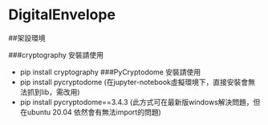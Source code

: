# DigitalEnvelope

##架設環境

###cryptography
安裝請使用
* pip install cryptography
###PyCryptodome
安裝請使用
* pip install pycryptodome
(在jupyter-notebook虛擬環境下，直接安裝會無法抓到lib，需改用)
* pip install pycryptodome==3.4.3
(此方式可在最新版windows解決問題，但在ubuntu 20.04 依然會有無法import的問題)
